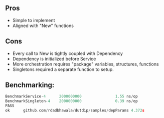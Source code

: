 ## Pros
* Simple to implement
* Aligned with "New" functions

## Cons
* Every call to New is tightly coupled with Dependency
* Dependency is initialized before Service
* More orchestration requires "package" variables, structures, functions
* Singletons required a separate function to setup.

## Benchmarking:
```go
BenchmarkService-4      2000000000               1.55 ns/op            0 B/op          0 allocs/op
BenchmarkSingleton-4    2000000000               0.39 ns/op            0 B/op          0 allocs/op
PASS
ok      github.com/rdadbhawala/dutdip/samples/depParams 4.372s
```
